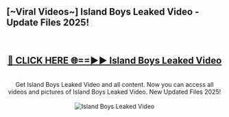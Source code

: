 <h2>[~Viral Videos~] Island Boys Leaked Video - Update Files 2025!</h2>
<br>
<div align="center">
<h2><a href="https://betterlinks.top/A2PfLJ" rel="nofollow">🔴 CLICK HERE 🌐==►► Island Boys Leaked Video</a></h2>
<br>
Get Island Boys Leaked Video and all content. Now you can access all videos and pictures of Island Boys Leaked Video. New Updated Files 2025!
<br>
<br>
<a href="https://betterlinks.top/A2PfLJ" rel="nofollow" data-target="animated-image.originalLink"><img src="https://i.ibb.co.com/WyWwxjT/player-gif2.gif" alt="Island Boys Leaked Video" style="max-width: 100%; display: inline-block;" data-target="animated-image.originalImage"></a>
</div>
<br>
